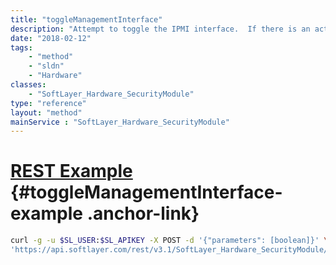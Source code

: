 ```yaml
---
title: "toggleManagementInterface"
description: "Attempt to toggle the IPMI interface.  If there is an active transaction on the server, it will throw an exception. This method creates a job to toggle the interface.  It is not instant. "
date: "2018-02-12"
tags:
    - "method"
    - "sldn"
    - "Hardware"
classes:
    - "SoftLayer_Hardware_SecurityModule"
type: "reference"
layout: "method"
mainService : "SoftLayer_Hardware_SecurityModule"
---
```


# [REST Example](#toggleManagementInterface-example) <a href="/article/rest/"><i class="fas fa-question"></i></a> {#toggleManagementInterface-example .anchor-link} 
```bash
curl -g -u $SL_USER:$SL_APIKEY -X POST -d '{"parameters": [boolean]}' \
'https://api.softlayer.com/rest/v3.1/SoftLayer_Hardware_SecurityModule/{SoftLayer_Hardware_SecurityModuleID}/toggleManagementInterface'
```
